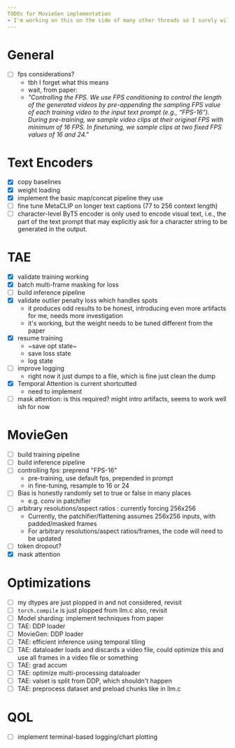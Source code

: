```yaml
---
TODOs for MovieGen implementation
- I'm working on this on the side of many other threads so I surely will need a reminder of what I was doing as I tackle this in week-chunks
---
```


# General
- [ ] fps considerations?
    - tbh I forget what this means
    - wait, from paper:
    - *"Controlling the FPS. We use FPS conditioning to control the length of the generated videos by pre-appending the sampling FPS value of each training video to the input text prompt (e.g., “FPS-16”). During pre-training, we sample video clips at their original FPS with minimum of 16 FPS. In finetuning, we sample clips at two fixed FPS values of 16 and 24."*

# Text Encoders
- [x] copy baselines
- [x] weight loading
- [x] implement the basic map/concat pipeline they use
- [ ] fine tune MetaCLIP on longer text captions  (77 to 256 context length)
- [ ] character-level ByT5 encoder is only used to encode visual text, i.e., the part of the text prompt that may explicitly ask for a character string to be generated in the output.

# TAE
- [x] validate training working
- [x] batch multi-frame masking for loss
- [ ] build inference pipeline
- [x] validate outlier penalty loss which handles spots
    - it produces odd results to be honest, introducing even more artifacts for me, needs more investigation
    - it's working, but the weight needs to be tuned different from the paper
- [x] resume training
    - ~save opt state~
    - save loss state
    - log state
- [ ] improve logging
    - right now it just dumps to a file, which is fine just clean the dump
- [x] Temporal Attention is current shortcutted
    - need to implement
- [ ] mask attention: is this required? might intro artifacts, seems to work well ish for now

# MovieGen
- [ ] build training pipeline
- [ ] build inference pipeline
- [ ] controlling fps: preprend "FPS-16"
    - pre-training, use default fps, prepended in prompt
    - in fine-tuning, resample to 16 or 24
- [ ] Bias is honestly randomly set to true or false in many places
    - e.g. conv in patchifier
- [ ] arbitrary resolutions/aspect ratios : currently forcing 256x256
    - Currently, the patchifier/flattening assumes 256x256 inputs, with padded/masked frames
    - For arbitrary resolutions/aspect ratios/frames, the code will need to be updated
- [ ] token dropout?
- [x] mask attention

# Optimizations
- [ ] my dtypes are just plopped in and not considered, revisit
- [ ] `torch.compile` is just plopped from llm.c also, revisit
- [ ] Model sharding: implement techniques from paper
- [ ] TAE: DDP loader
- [ ] MovieGen: DDP loader
- [ ] TAE: efficient inference using temporal tiling
- [ ] TAE: dataloader loads and discards a video file, could optimize this and use all frames in a video file or something
- [ ] TAE: grad accum
- [ ] TAE: optimize multi-processing dataloader
- [ ] TAE: valset is split from DDP, which shouldn't happen
- [ ] TAE: preprocess dataset and preload chunks like in llm.c

# QOL
- [ ] implement terminal-based logging/chart plotting
